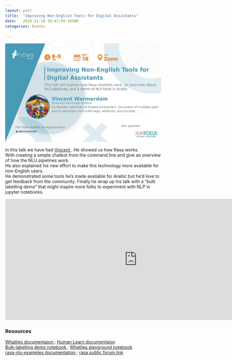```yaml
---
layout: post
title:  "Improving Non-English Tools for Digital Assistants"
date:   2020-11-18 19:47:49 +0300
categories: Events

---
```



<img src="/assets/images/nlp-tool.jpg" alt="meetup" >


<p>
    In this talk we have had <a href="https://twitter.com/fishnets88">Vincent </a>. He showed us how Rasa works.<br> With creating a simple chatbot from the command line and give an overview of how the NLU pipelines work.<br>
    He also explained his new effort to make this technology more available for non-English users.<br>
    He  demonstrated some tools he’s made available for Arabic but he’d love to get feedback from the community.
    Finally he wrap up his talk with a “bulk labelling demo” that might inspire more folks to experiment with NLP in jupyter notebooks.
</p>



<iframe width="850" height="390" src="https://www.youtube.com/embed/nCA8P9OEcQc" frameborder="0" allow="accelerometer; autoplay; clipboard-write; encrypted-media; gyroscope; picture-in-picture" allowfullscreen></iframe>



<h3>Resources </h3>
<a href="https://rasahq.github.io/whatlies/">Whatlies documentaion </a> :
<a href="https://koaning.github.io/human-learn/">Human Learn documentaion </a>
<br>
<a href="https://github.com/RasaHQ/rasalit/tree/master/notebooks/bulk-labelling">Bulk-labelling demo notebook </a> :
<a href="https://drive.google.com/file/u/0/d/1ijfr6FOfhFRO6IT2qea2DV7-PoHOI4kd%E2%80%A6/edit">Whatlies playground notebook </a>
<br>
<a href="https://rasahq.github.io/rasa-nlu-examples/">rasa-nlu-examples documentation </a> :
<a href="https://forum.rasa.com/">rasa public forum link </a>
